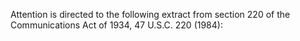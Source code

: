 Attention is directed to the following extract from section 220 of the Communications Act of 1934, 47 U.S.C. 220 (1984):
              

